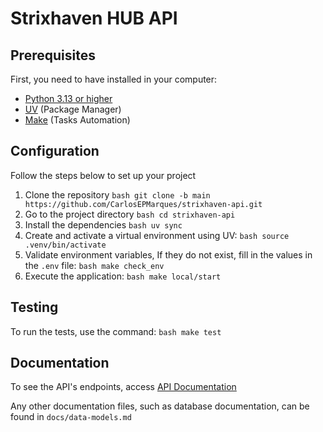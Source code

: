 # Strixhaven HUB API

## Prerequisites

First, you need to have installed in your computer:
- [Python 3.13 or higher](https://www.python.org/downloads/)
- [UV](https://docs.astral.sh/uv/getting-started/installation/) (Package Manager)
- [Make](https://www.gnu.org/software/make/) (Tasks Automation)

## Configuration

Follow the steps below to set up your project
1. Clone the repository ``bash git clone -b main https://github.com/CarlosEPMarques/strixhaven-api.git``
2. Go to the project directory ``bash cd strixhaven-api``
3. Install the dependencies ``bash uv sync``
4. Create and activate a virtual environment using UV: ``bash source .venv/bin/activate``
5. Validate environment variables, If they do not exist, fill in the values in the `.env` file: ``bash make check_env``
6. Execute the application: ``bash make local/start``

## Testing

To run the tests, use the command: ``bash make test``

## Documentation

To see the API's endpoints, access [API Documentation](http://localhost:8008/docs)

Any other documentation files, such as database documentation, can be found in `docs/data-models.md`
